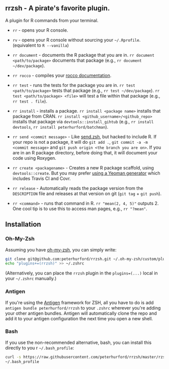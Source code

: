 ## rrzsh - A pirate's favorite plugin.

A plugin for R commands from your terminal.

* `rr` - opens your R console.

* `rv` - opens your R console without sourcing your `~/.Rprofile`.  (equivalent to `R --vanilla`)

* `rr document` - documents the R package that you are in.  `rr document <path/to/package>` documents that package (e.g., `rr document ~/dev/package`).

* `rr rocco` - compiles your [rocco documentation](https://github.com/robertzk/rocco).

* `rr test` - runs the tests for the package you are in.  `rr test <path/to/package>` tests that package (e.g., `rr test ~/dev/package`).  `rr test <path/to/package> <file>` will test a file within that package (e.g., `rr test . file`).

* `rr install` - installs a package.  `rr install <package name>` installs that package from CRAN.  `rr install <github_username>/<github_repo>` installs that package via `devtools::install_gihtub` (e.g., `rr install devtools`, `rr install peterhurford/batchman`).

* `rr send <commit message>` - Like [send.zsh](https://github.com/robertzk/send.zsh), but hacked to include R.  If your repo is not a package, it will do `git add .`, `git commit -a -m <commit message>` and `git push origin <the branch you are on>`.  If you are in an R package directory, before doing that, it will document your code using Roxygen.

* `rr create <packagename>` - Creates a new R package scaffold, using `devtools::create`.  But you may prefer [using a Yeoman generator](https://github.com/kirillseva/generator-newpackage) which includes Travis CI and Covr.

* `rr release` - Automatically reads the package version from the `DESCRIPTION` file and releases at that version on git (`git tag` + `git push`).

* `rr <command>` - runs that command in R.  `rr "mean(2, 4, 5)"` outputs 2.  One cool tip is to use this to access man pages, e.g., `rr "?mean"`.


## Installation

### Oh-My-Zsh

Assuming you have [oh-my-zsh](https://github.com/robbyrussell/oh-my-zsh), you can
simply write:

```bash
git clone git@github.com:peterhurford/rrzsh.git ~/.oh-my-zsh/custom/plugins/rrzsh
echo "plugins+=(rrzsh)" >> ~/.zshrc
```

(Alternatively, you can place the `rrzsh` plugin in the `plugins=(...)` local in your `~/.zshrc` manually.)

### Antigen
If you're using the [Antigen](https://github.com/zsh-users/antigen) framework for ZSH, all you have to do is add `antigen bundle peterhurford/rrzsh` to your `.zshrc` wherever you're adding your other antigen bundles. Antigen will automatically clone the repo and add it to your antigen configuration the next time you open a new shell.

### Bash
If you use the non-recommended alternative, bash, you can install this directly to you
r `~/.bash_profile`:

```bash
curl -s https://raw.githubusercontent.com/peterhurford/rrzsh/master/rzsh.plugin.zsh >>
~/.bash_profile
```
